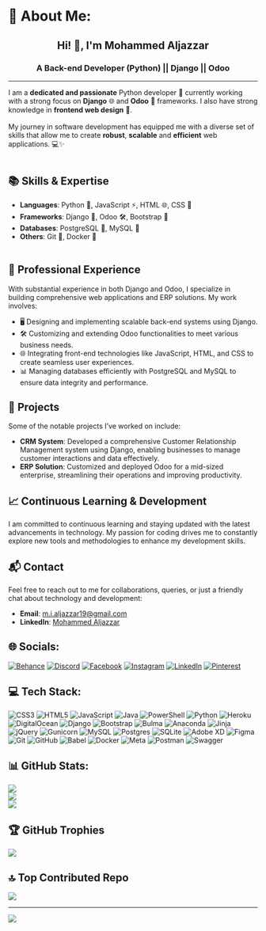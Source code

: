 # 💫 About Me:

<h2 align="center">Hi! 👋, I'm Mohammed Aljazzar </h2>

<h3 align="center">A Back-end Developer (Python) || Django || Odoo</h3><hr>

I am a **dedicated and passionate** Python developer 🐍 currently working with a strong focus on **Django** 🌐 and **Odoo** 🚀 frameworks. I also have strong knowledge in **frontend web design** 🎨.<br><br>My journey in software development has equipped me with a diverse set of skills that allow me to create **robust**, **scalable** and **efficient** web applications. 💻✨<br><br>

## 📚 Skills & Expertise

- **Languages**: Python 🐍, JavaScript ⚡, HTML 🌐, CSS 🎨
- **Frameworks**: Django 🌟, Odoo 🛠️, Bootstrap 📏
- **Databases**: PostgreSQL 🐘, MySQL 💾
- **Others**: Git 🧰, Docker 🐳<br><br>

## 💼 Professional Experience
With substantial experience in both Django and Odoo, I specialize in building comprehensive web applications and ERP solutions. My work involves:<br>
- 🖥️ Designing and implementing scalable back-end systems using Django.<br>
- 🛠️ Customizing and extending Odoo functionalities to meet various business needs.<br>
- 🌐 Integrating front-end technologies like JavaScript, HTML, and CSS to create seamless user experiences.<br>
- 📊 Managing databases efficiently with PostgreSQL and MySQL to ensure data integrity and performance.<br>

## 🚀 Projects
Some of the notable projects I’ve worked on include:
- **CRM System**: Developed a comprehensive Customer Relationship Management system using Django, enabling businesses to manage customer interactions and data effectively.<br>
- **ERP Solution**: Customized and deployed Odoo for a mid-sized enterprise, streamlining their operations and improving productivity.


## 📈 Continuous Learning & Development
I am committed to continuous learning and staying updated with the latest advancements in technology. My passion for coding drives me to constantly explore new tools and methodologies to enhance my development skills.

## 📬 Contact
Feel free to reach out to me for collaborations, queries, or just a friendly chat about technology and development:
- **Email**: [m.i.aljazzar19@gmail.com](mailto:m.i.aljazzar19@gmail.com)
- **LinkedIn**: [Mohammed Aljazzar](https://linkedin.com/in/mohammed-aljazzar)


## 🌐 Socials:
[![Behance](https://img.shields.io/badge/Behance-1769ff?logo=behance&logoColor=white)](https://behance.net/https://www.behance.net/mialjazzar19) [![Discord](https://img.shields.io/badge/Discord-%237289DA.svg?logo=discord&logoColor=white)](https://discord.gg/https://discord.gg/B6SAGeha) [![Facebook](https://img.shields.io/badge/Facebook-%231877F2.svg?logo=Facebook&logoColor=white)](https://facebook.com/https://www.facebook.com/mohammed.ibrahimja?mibextid=ZbWKwL) [![Instagram](https://img.shields.io/badge/Instagram-%23E4405F.svg?logo=Instagram&logoColor=white)](https://instagram.com/https://www.instagram.com/mohammed_aljazzar03/profilecard/?igsh=d2Q2bzk5bG9hdWhq) [![LinkedIn](https://img.shields.io/badge/LinkedIn-%230077B5.svg?logo=linkedin&logoColor=white)](https://linkedin.com/in/https://www.linkedin.com/in/mohammed-aljazzar-b59a49243?utm_source=share&utm_campaign=share_via&utm_content=profile&utm_medium=android_app) [![Pinterest](https://img.shields.io/badge/Pinterest-%23E60023.svg?logo=Pinterest&logoColor=white)](https://pinterest.com/https://pin.it/5kr8tQL5k) 

## 💻 Tech Stack:
![CSS3](https://img.shields.io/badge/css3-%231572B6.svg?style=for-the-badge&logo=css3&logoColor=white) ![HTML5](https://img.shields.io/badge/html5-%23E34F26.svg?style=for-the-badge&logo=html5&logoColor=white) ![JavaScript](https://img.shields.io/badge/javascript-%23323330.svg?style=for-the-badge&logo=javascript&logoColor=%23F7DF1E) ![Java](https://img.shields.io/badge/java-%23ED8B00.svg?style=for-the-badge&logo=openjdk&logoColor=white) ![PowerShell](https://img.shields.io/badge/PowerShell-%235391FE.svg?style=for-the-badge&logo=powershell&logoColor=white) ![Python](https://img.shields.io/badge/python-3670A0?style=for-the-badge&logo=python&logoColor=ffdd54) ![Heroku](https://img.shields.io/badge/heroku-%23430098.svg?style=for-the-badge&logo=heroku&logoColor=white) ![DigitalOcean](https://img.shields.io/badge/DigitalOcean-%230167ff.svg?style=for-the-badge&logo=digitalOcean&logoColor=white) ![Django](https://img.shields.io/badge/django-%23092E20.svg?style=for-the-badge&logo=django&logoColor=white) ![Bootstrap](https://img.shields.io/badge/bootstrap-%238511FA.svg?style=for-the-badge&logo=bootstrap&logoColor=white) ![Bulma](https://img.shields.io/badge/bulma-00D0B1?style=for-the-badge&logo=bulma&logoColor=white) ![Anaconda](https://img.shields.io/badge/Anaconda-%2344A833.svg?style=for-the-badge&logo=anaconda&logoColor=white) ![Jinja](https://img.shields.io/badge/jinja-white.svg?style=for-the-badge&logo=jinja&logoColor=black) ![jQuery](https://img.shields.io/badge/jquery-%230769AD.svg?style=for-the-badge&logo=jquery&logoColor=white) ![Gunicorn](https://img.shields.io/badge/gunicorn-%298729.svg?style=for-the-badge&logo=gunicorn&logoColor=white) ![MySQL](https://img.shields.io/badge/mysql-4479A1.svg?style=for-the-badge&logo=mysql&logoColor=white) ![Postgres](https://img.shields.io/badge/postgres-%23316192.svg?style=for-the-badge&logo=postgresql&logoColor=white) ![SQLite](https://img.shields.io/badge/sqlite-%2307405e.svg?style=for-the-badge&logo=sqlite&logoColor=white) ![Adobe XD](https://img.shields.io/badge/Adobe%20XD-470137?style=for-the-badge&logo=Adobe%20XD&logoColor=#FF61F6) ![Figma](https://img.shields.io/badge/figma-%23F24E1E.svg?style=for-the-badge&logo=figma&logoColor=white) ![Git](https://img.shields.io/badge/git-%23F05033.svg?style=for-the-badge&logo=git&logoColor=white) ![GitHub](https://img.shields.io/badge/github-%23121011.svg?style=for-the-badge&logo=github&logoColor=white) ![Babel](https://img.shields.io/badge/Babel-F9DC3e?style=for-the-badge&logo=babel&logoColor=black) ![Docker](https://img.shields.io/badge/docker-%230db7ed.svg?style=for-the-badge&logo=docker&logoColor=white) ![Meta](https://img.shields.io/badge/Meta-%230467DF.svg?style=for-the-badge&logo=Meta&logoColor=white) ![Postman](https://img.shields.io/badge/Postman-FF6C37?style=for-the-badge&logo=postman&logoColor=white) ![Swagger](https://img.shields.io/badge/-Swagger-%23Clojure?style=for-the-badge&logo=swagger&logoColor=white)
## 📊 GitHub Stats:
![](https://github-readme-stats.vercel.app/api?username=Mohammed-Aljazzar&theme=ambient_gradient&hide_border=false&include_all_commits=false&count_private=false)<br/>
![](https://github-readme-streak-stats.herokuapp.com/?user=Mohammed-Aljazzar&theme=ambient_gradient&hide_border=false)<br/>
![](https://github-readme-stats.vercel.app/api/top-langs/?username=Mohammed-Aljazzar&theme=ambient_gradient&hide_border=false&include_all_commits=false&count_private=false&layout=compact)

## 🏆 GitHub Trophies
![](https://github-profile-trophy.vercel.app/?username=Mohammed-Aljazzar&theme=outrun&no-frame=false&no-bg=true&margin-w=4)

## 🔝 Top Contributed Repo
![](https://github-contributor-stats.vercel.app/api?username=Mohammed-Aljazzar&limit=5&theme=ambient_gradient&combine_all_yearly_contributions=true)

---
[![](https://visitcount.itsvg.in/api?id=Mohammed-Aljazzar&icon=0&color=13)](https://visitcount.itsvg.in)

<!-- Proudly created with GPRM ( https://gprm.itsvg.in ) -->
